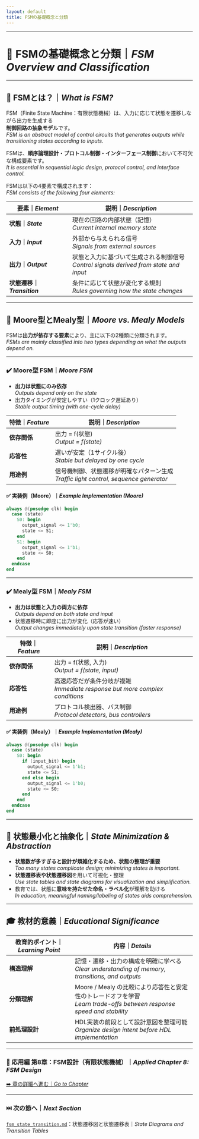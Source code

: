 ```yaml
---
layout: default
title: FSMの基礎概念と分類
---
```


---

# 🔁 FSMの基礎概念と分類｜*FSM Overview and Classification*

---

## 📘 FSMとは？｜*What is FSM?*

FSM（Finite State Machine：有限状態機械）は、入力に応じて状態を遷移しながら出力を生成する  
**制御回路の抽象モデル**です。  
*FSM is an abstract model of control circuits that generates outputs while transitioning states according to inputs.*  

FSMは、**順序論理設計・プロトコル制御・インターフェース制御**において不可欠な構成要素です。  
*It is essential in sequential logic design, protocol control, and interface control.*  

FSMは以下の4要素で構成されます：  
*FSM consists of the following four elements:*

| 要素｜*Element* | 説明｜*Description* |
|--------|------------------------|
| **状態｜*State*** | 現在の回路の内部状態（記憶） <br>*Current internal memory state* |
| **入力｜*Input*** | 外部から与えられる信号 <br>*Signals from external sources* |
| **出力｜*Output*** | 状態と入力に基づいて生成される制御信号 <br>*Control signals derived from state and input* |
| **状態遷移｜*Transition*** | 条件に応じて状態が変化する規則 <br>*Rules governing how the state changes* |

---

## 🔀 Moore型とMealy型｜*Moore vs. Mealy Models*

FSMは**出力が依存する要素**により、主に以下の2種類に分類されます。  
*FSMs are mainly classified into two types depending on what the outputs depend on.*

---

### ✔️ Moore型 FSM｜*Moore FSM*

- **出力は状態にのみ依存**  
  *Outputs depend only on the state*  
- 出力タイミングが安定しやすい（1クロック遅延あり）  
  *Stable output timing (with one-cycle delay)*  

| 特徴｜*Feature* | 説明｜*Description* |
|--------------|--------------------------|
| **依存関係** | 出力 = f(状態) <br>*Output = f(state)* |
| **応答性** | 遅いが安定（1サイクル後） <br>*Stable but delayed by one cycle* |
| **用途例** | 信号機制御、状態遷移が明確なパターン生成 <br>*Traffic light control, sequence generator* |

#### ✅ 実装例（Moore）｜*Example Implementation (Moore)*

```verilog
always @(posedge clk) begin
  case (state)
    S0: begin
      output_signal <= 1'b0;
      state <= S1;
    end
    S1: begin
      output_signal <= 1'b1;
      state <= S0;
    end
  endcase
end
```

---

### ✔️ Mealy型 FSM｜*Mealy FSM*

- **出力は状態と入力の両方に依存**  
  *Outputs depend on both state and input*  
- 状態遷移時に即座に出力が変化（応答が速い）  
  *Output changes immediately upon state transition (faster response)*  

| 特徴｜*Feature* | 説明｜*Description* |
|--------------|-----------------------------|
| **依存関係** | 出力 = f(状態, 入力) <br>*Output = f(state, input)* |
| **応答性** | 高速応答だが条件分岐が複雑 <br>*Immediate response but more complex conditions* |
| **用途例** | プロトコル検出器、バス制御 <br>*Protocol detectors, bus controllers* |

#### ✅ 実装例（Mealy）｜*Example Implementation (Mealy)*

```verilog
always @(posedge clk) begin
  case (state)
    S0: begin
      if (input_bit) begin
        output_signal <= 1'b1;
        state <= S1;
      end else begin
        output_signal <= 1'b0;
        state <= S0;
      end
    end
  endcase
end
```

---

## 🧠 状態最小化と抽象化｜*State Minimization & Abstraction*

- **状態数が多すぎると設計が煩雑化するため、状態の整理が重要**  
  *Too many states complicate design; minimizing states is important.*  
- **状態遷移表や状態遷移図**を用いて可視化・整理  
  *Use state tables and state diagrams for visualization and simplification.*  
- 教育では、状態に**意味を持たせた命名・ラベル化**が理解を助ける  
  *In education, meaningful naming/labeling of states aids comprehension.*  

---

## 🎓 教材的意義｜*Educational Significance*

| 教育的ポイント｜*Learning Point* | 内容｜*Details* |
|----------------|-----------------------------|
| **構造理解** | 記憶・遷移・出力の構成を明確に学べる <br>*Clear understanding of memory, transitions, and outputs* |
| **分類理解** | Moore / Mealy の比較により応答性と安定性のトレードオフを学習 <br>*Learn trade-offs between response speed and stability* |
| **前処理設計** | HDL実装の前段として設計意図を整理可能 <br>*Organize design intent before HDL implementation* |

---

### 🔁 応用編 第8章：FSM設計（有限状態機械）｜*Applied Chapter 8: FSM Design*  
[➡️ 章の詳細へ進む｜*Go to Chapter*](./README.md)

---

### ⏭️ 次の節へ｜*Next Section*  
[`fsm_state_transition.md`](./fsm_state_transition.md)：状態遷移図と状態遷移表｜*State Diagrams and Transition Tables*
